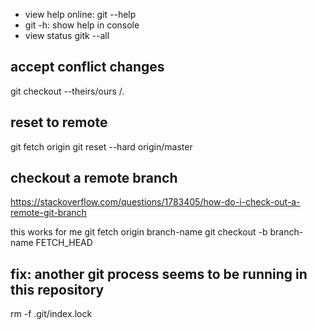 * view help online: git <cmd> --help
* git <cmd> -h: show help in console
* view status
gitk --all

## accept conflict changes
git checkout --theirs/ours <file>/.

## reset to remote
git fetch origin
git reset --hard origin/master

## checkout a remote branch
https://stackoverflow.com/questions/1783405/how-do-i-check-out-a-remote-git-branch

this works for me
git fetch origin branch-name
git checkout -b branch-name FETCH_HEAD

## fix: another git process seems to be running in this repository
rm -f .git/index.lock